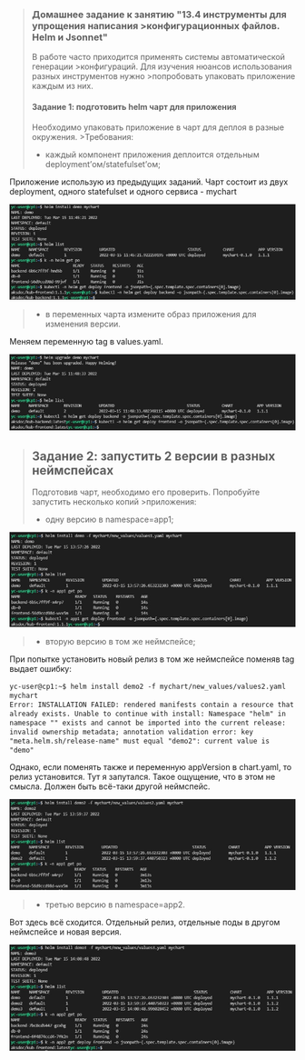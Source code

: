 >### Домашнее задание к занятию "13.4 инструменты для упрощения написания >конфигурационных файлов. Helm и Jsonnet"
>В работе часто приходится применять системы автоматической генерации >конфигураций. Для изучения нюансов использования разных инструментов нужно >попробовать упаковать приложение каждым из них.
>
>#### Задание 1: подготовить helm чарт для приложения
>Необходимо упаковать приложение в чарт для деплоя в разные окружения. >Требования:
>* каждый компонент приложения деплоится отдельным deployment’ом/statefulset’ом;

Приложение использую из предыдущих заданий. Чарт состоит из двух deployment, одного statefulset и одного сервиса - mychart

![inst](install.jpg)

>* в переменных чарта измените образ приложения для изменения версии.

Меняем переменную tag в values.yaml.

![up](upgrade.jpg)

>## Задание 2: запустить 2 версии в разных неймспейсах
>Подготовив чарт, необходимо его проверить. Попробуйте запустить несколько копий >приложения:
>* одну версию в namespace=app1;

![app1](app1.jpg)

>* вторую версию в том же неймспейсе;

При попытке установить новый релиз в том же неймспейсе поменяв tag выдает ошибку:
```
yc-user@cp1:~$ helm install demo2 -f mychart/new_values/values2.yaml mychart
Error: INSTALLATION FAILED: rendered manifests contain a resource that already exists. Unable to continue with install: Namespace "helm" in namespace "" exists and cannot be imported into the current release: invalid ownership metadata; annotation validation error: key "meta.helm.sh/release-name" must equal "demo2": current value is "demo"
```
Однако, если поменять также и переменную appVersion в chart.yaml, то релиз установится. Тут я запутался. Такое ощущение, что в этом не смысла. Должен быть всё-таки другой неймспейс.

![app1_2](app1_2.jpg)

>* третью версию в namespace=app2.

Вот здесь всё сходится. Отдельный релиз, отдельные поды в другом неймспейсе и новая версия.

![app2](app2.jpg)
